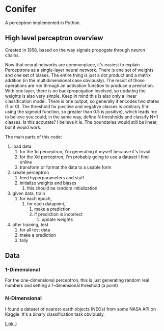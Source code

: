 # Conifer

A perceptron implemented in Python.

## High level perceptron overview

Created in 1958, based on the way signals propogate through neuron chains.

Now that neural networks are commonplace, it's easiest to explain Perceptrons as a 
single-layer neural network. There is one set of weights and one set of biases. The entire
thing is just a dot product and a matrix addition (in the multidimensional case
obviously). The result of those operations are run through an activation function to
produce a prediction. With one layer, there is no backpropogation involved, so updating
the weights is also very simple. Keep in mind this is also only a linear classification
model. There is one output, so generally it encodes two states (1 or 0). The threshold
for positive and negative classes is arbitrary (I'm using the sigmoid function, so 
greater than 0.5 is positive), which leads me to believe you could, in the same way,
define N thresholds and classify N+1 classes. Is this accurate? I believe it is. The 
boundaries would still be linear, but it would work.

The main parts of this code:

1. load data
    1. for the 1d perceptron, I'm generating it myself because it's trivial
    1. for the Xd perceptron, I'm probably going to use a dataset I find online
    1. transform or format the data to a usable form
1. create perceptron
    1. feed hyperparameters and stuff
    1. initialize weights and biases
        1. this should be random initialization
1. given data, train
    1. for each epoch,
        1. for each datapoint,
            1. make a prediction
            1. if prediction is incorrect
                1. update weights
1. after training, test
    1. for all test data
    1. make a prediction
    1. tally 

## Data

### 1-Dimensional

For the one-dimensional perceptron, this is just generating random real numbers and 
setting a 1-dimensional threshold (a point)

### N-Dimensional

I found a dataset of nearest-earth objects (NEOs) from some NASA API on Kaggle. It's a binary
classification task obviously. 

[Link ⤴](https://www.kaggle.com/datasets/sameepvani/nasa-nearest-earth-objects)
